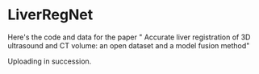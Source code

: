 # LiverRegNet
Here's the code and data for the paper
" Accurate liver registration of 3D ultrasound and CT volume: an open dataset and a model fusion method"

Uploading in succession.
